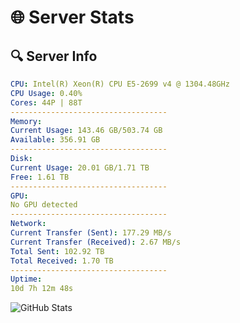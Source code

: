 # 🌐 Server Stats
## 🔍 Server Info
```yaml
CPU: Intel(R) Xeon(R) CPU E5-2699 v4 @ 1304.48GHz
CPU Usage: 0.40%
Cores: 44P | 88T
-----------------------------------
Memory:
Current Usage: 143.46 GB/503.74 GB
Available: 356.91 GB
-----------------------------------
Disk:
Current Usage: 20.01 GB/1.71 TB
Free: 1.61 TB
-----------------------------------
GPU:
No GPU detected
-----------------------------------
Network:
Current Transfer (Sent): 177.29 MB/s
Current Transfer (Received): 2.67 MB/s
Total Sent: 102.92 TB
Total Received: 1.70 TB
-----------------------------------
Uptime:
10d 7h 12m 48s
```
![GitHub Stats](https://img.shields.io/badge/Updated-2025-02-18_05:56:06-blue)